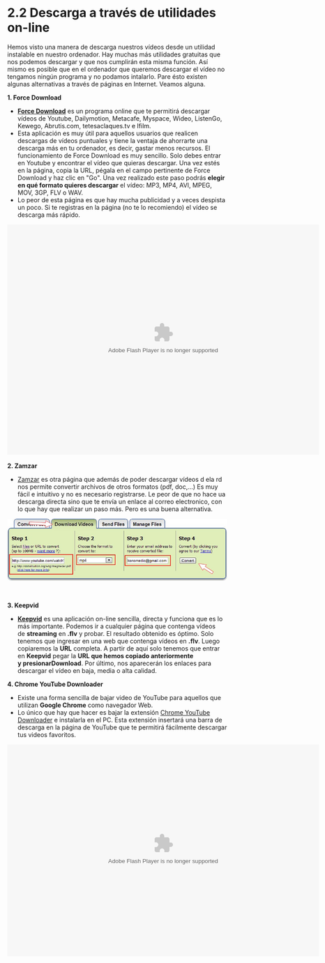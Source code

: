 # 2.2 Descarga a través de utilidades on-line

Hemos visto una manera de descarga nuestros vídeos desde un utilidad instalable en nuestro ordenador. Hay muchas más utilidades gratuitas que nos podemos descargar y que nos cumplirán esta misma función. Así mismo es posible que en el ordenador que queremos descargar el vídeo no tengamos ningún programa y no podamos intalarlo. Pare ésto existen algunas alternativas a través de páginas en Internet. Veamos alguna.

**1\. Force Download**

*   [**Force Download**](http://www.force-download.es/) es un programa online que te permitirá descargar vídeos de Youtube, Dailymotion, Metacafe, Myspace, Wideo, ListenGo, Kewego, Abrutis.com, tetesaclaques.tv e Ifilm.
*   Esta aplicación es muy útil para aquellos usuarios que realicen descargas de vídeos puntuales y tiene la ventaja de ahorrarte una descarga más en tu ordenador, es decir, gastar menos recursos. El funcionamiento de Force Download es muy sencillo. Solo debes entrar en Youtube y encontrar el vídeo que quieras descargar. Una vez estés en la página, copia la URL, pégala en el campo pertinente de Force Download y haz clic en "Go". Una vez realizado este paso podrás **elegir en qué formato quieres descargar** el vídeo: MP3, MP4, AVI, MPEG, MOV, 3GP, FLV o WAV. 
*   Lo peor de esta página es que hay mucha publicidad y a veces despista un poco. Si te registras en la página (no te lo recomiendo) el vídeo se descarga más rápido.

<object type="application/x-shockwave-flash" data="http://aularagon.catedu.es/materialesaularagon2013/imagen/forge.swf" width="715" height="528"><param name="src" value="http://aularagon.catedu.es/materialesaularagon2013/imagen/forge.swf"></object>

**2\. Zamzar**

*   [Zamzar](http://www.zamzar.com/url/) es otra página que además de poder descargar vídeos d ela rd nos permite convertir archivos de otros formatos (pdf, doc,...) Es muy fácil e intuitivo y no es necesario registrarse. Le peor de que no hace ua descarga directa sino que te envía un enlace al correo electronico, con lo que hay que realizar un paso más. Pero es una buena alternativa.


![Imagen 15: Captura de pantalla propia](img/zamzar.jpg)


 

**3\. Keepvid**

*   [**Keepvid**](http://keepvid.com/) es una aplicación on-line sencilla, directa y funciona que es lo más importante. Podemos ir a cualquier página que contenga vídeos de **streaming** en **.flv** y probar. El resultado obtenido es óptimo. Solo tenemos que ingresar en una web que contenga vídeos en **.flv**. Luego copiaremos la **URL** completa. A partir de aquí solo tenemos que entrar en **Keepvid** pegar la **URL **que hemos copiado anteriormente y presionar**Download**. Por último, nos aparecerán los enlaces para descargar el vídeo en baja, media o alta calidad.

**4\. Chrome YouTube Downloader**

*   Existe una forma sencilla de bajar video de YouTube para aquellos que utilizan **Google Chrome** como navegador Web. 
*   Lo único que hay que hacer es bajar la extensión [Chrome YouTube Downloader](http://www.chromeextensions.org/music-videos-photos/chrome-youtube-downloader-2/) e instalarla en el PC. Esta extensión insertará una barra de descarga en la página de YouTube que te permitirá fácilmente descargar tus videos favoritos.

<object type="application/x-shockwave-flash" data="http://aularagon.catedu.es/materialesaularagon2013/imagen/kepvid.swf" width="715" height="486"><param name="src" value="http://aularagon.catedu.es/materialesaularagon2013/imagen/kepvid.swf"></object>
